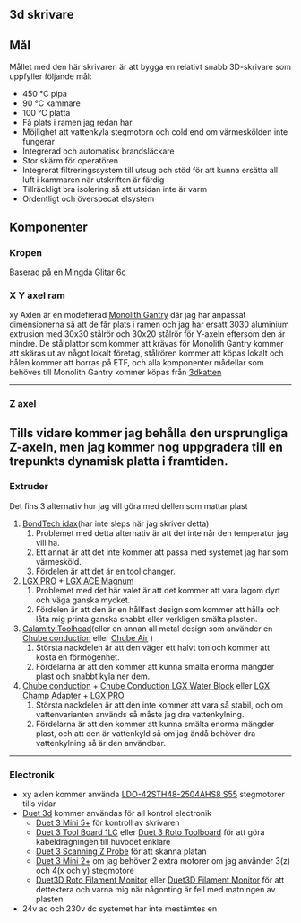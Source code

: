 ## 3d skrivare

## Mål

Mållet med den här skrivaren är att bygga en relativt snabb 3D-skrivare som uppfyller följande mål:

- 450 °C pipa
- 90 °C kammare
- 100 °C platta
- Få plats i ramen jag redan har
- Möjlighet att vattenkyla stegmotorn och cold end om värmeskölden inte fungerar
- Integrerad och automatisk brandsläckare
- Stor skärm för operatören
- Integrerat filtreringssystem till utsug och stöd för att kunna ersätta all luft i kammaren när utskriften är färdig
- Tillräckligt bra isolering så att utsidan inte är varm
- Ordentligt och överspecat elsystem

## Komponenter

### Kropen

Baserad på en Mingda Glitar 6c

### X Y axel ram

xy Axlen är en modefierad [Monolith Gantry](https://github.com/CloakedWayne/Monolith_Gantry_V2-VThttps:/) där jag har anpassat dimensionerna så att de får plats i ramen och jag har ersatt 3030 aluminium extrusion med 30x30 stålrör och 30x20 stålrör för Y-axeln eftersom den är mindre. De stålplattor som kommer att krävas för Monolith Gantry kommer att skäras ut av något lokalt företag, stålrören kommer att köpas lokalt och hålen kommer att borras på ETF, och alla komponenter mådellar som behöves till Monolith Gantry kommer köpas från [3dkatten](https://www.3dkatten.se/ "https://www.3dkatten.se")

---



### Z axel

Tills vidare kommer jag behålla den ursprungliga Z-axeln, men jag kommer nog uppgradera till en trepunkts dynamisk platta i framtiden.
---



### Extruder

Det fins 3 alternativ hur jag vill göra med dellen som mattar plast

1. [BondTech idax](https://www.bondtech.se/indx-by-bondtech/)(har inte sleps när jag skriver detta)
    1. Problemet med detta alternativ är att det inte når den temperatur jag vill ha.
    2. Ett annat är att det inte kommer att passa med systemet jag har som värmesköld.
    3. Fördelen är att det är en tool changer.
2. [LGX PRO](https://www.bondtech.se/product/lgx-pro-large-gears-extruder/) + [LGX ACE Magnum](https://www.bondtech.se/product/lgx-ace-magnum-plus-hotend/)
   1. Problemet med det här valet är att det kommer att vara lagom dyrt och väga ganska mycket.
   2. Fördelen är att den är en hållfast design som kommer att hålla och låta mig printa ganska snabbt eller verkligen smälta plasten.
3. [Calamity Toolhead](https://www.lukeslabonline.com/products/calamity-toolhead-electronics-fans?pr_prod_strat=e5_desc&pr_rec_id=733d66568&pr_rec_pid=9254720569645&pr_ref_pid=9738161357101&pr_seq=uniform)(eller en annan all metal design som använder en [Chube conduction](https://www.lukeslabonline.com/products/chube-conduction) eller [Chube Air](https://www.lukeslabonline.com/products/chube-air) )
   1. Största nackdelen är att den väger ett halvt ton och kommer att kosta en förmögenhet.
   2. Fördelarna är att den kommer att kunna smälta enorma mängder plast och snabbt kyla ner dem.
4. [Chube conduction](https://www.lukeslabonline.com/products/chube-conductionhttps:/) + [Chube Conduction  LGX Water Block](https://www.lukeslabonline.com/products/chube-conduction-water-block) eller [LGX Champ Adapter](https://www.lukeslabonline.com/products/chube-lgx-champ?pr_prod_strat=e5_desc&pr_rec_id=590d7d986&pr_rec_pid=9569019363629&pr_ref_pid=9675655446829&pr_seq=uniform) + [LGX PRO](https://www.bondtech.se/product/lgx-pro-large-gears-extruder/)
   1. Största nackdelen är att den inte kommer att vara så stabil, och om vattenvarianten används så måste jag dra vattenkylning.
   2. Fördelarna är att den kommer att kunna smälta enorma mängder plast, och att den är vattenkyld så om jag ändå behöver dra vattenkylning så är den användbar.



---



### Electronik

- xy axlen kommer använda [LDO-42STH48-2504AHS8 S55](https://3dkatten.se/products/ldo-42sth48-2504ahs8-s55-1) stegmotorer tills vidar
- [Duet 3d](https://www.duet3d.com/) kommer användas för all kontrol electronik
  - [Duet 3 Mini 5+](https://www.duet3d.com/duet3mini5plus) för kontroll av skrivaren
  - [Duet 3 Tool Board 1LC](https://www.duet3d.com/duet3toolboard1lc) eller [Duet 3 Roto Toolboard](https://www.duet3d.com/Duet3RotoToolboard) för att göra kabeldragningen till huvodet enklare
  - [Duet 3 Scanning Z Probe](https://www.duet3d.com/Duet3ScanningZProbe) för att skanna platan
  - [Duet 3 Mini 2+](https://www.duet3d.com/duet3expansionmini2plus) om jag behöver 2 extra motorer om jag använder 3(z) och 4(x och y) stegmotore
  - [Duet3D Roto Filament Monitor](https://www.duet3d.com/rotofilamentmonitor) eller [Duet3D Filament Monitor](https://www.duet3d.com/filamentmonitor) för att dettektera och varna mig när någonting är fell med matningen av plasten
- 24v ac och 230v dc systemet har inte mestämtes en
